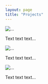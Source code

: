 ```yaml
---
layout: page
title: "Projects"
---
```

<html>
<img src="..." alt="..." height="" width="" />
<p>Text text text...</p>

<img src="..." alt="..." height="" width="" />
<p>Text text text...</p>

<img src="..." alt="..." height="" width="" />
<p>Text text text...</p>
</html>

